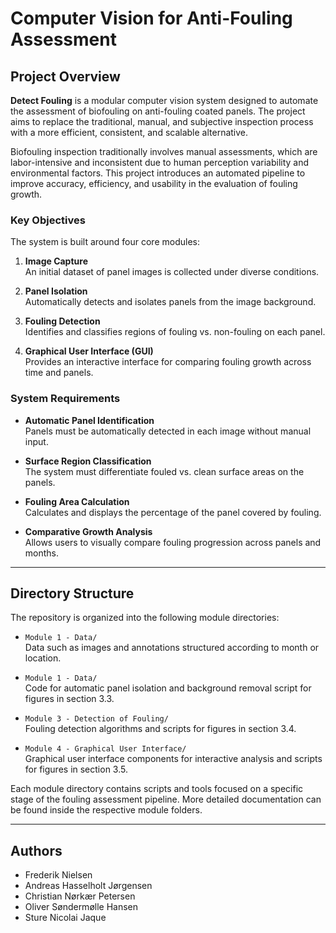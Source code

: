 # Computer Vision for Anti-Fouling Assessment

## Project Overview

**Detect Fouling** is a modular computer vision system designed to automate the assessment of biofouling on anti-fouling coated panels. The project aims to replace the traditional, manual, and subjective inspection process with a more efficient, consistent, and scalable alternative.

Biofouling inspection traditionally involves manual assessments, which are labor-intensive and inconsistent due to human perception variability and environmental factors. This project introduces an automated pipeline to improve accuracy, efficiency, and usability in the evaluation of fouling growth.

### Key Objectives

The system is built around four core modules:

1. **Image Capture**  
   An initial dataset of panel images is collected under diverse conditions.

2. **Panel Isolation**  
   Automatically detects and isolates panels from the image background.

3. **Fouling Detection**  
   Identifies and classifies regions of fouling vs. non-fouling on each panel.

4. **Graphical User Interface (GUI)**  
   Provides an interactive interface for comparing fouling growth across time and panels.

### System Requirements

- **Automatic Panel Identification**  
  Panels must be automatically detected in each image without manual input.

- **Surface Region Classification**  
  The system must differentiate fouled vs. clean surface areas on the panels.

- **Fouling Area Calculation**  
  Calculates and displays the percentage of the panel covered by fouling.

- **Comparative Growth Analysis**  
  Allows users to visually compare fouling progression across panels and months.

---

## Directory Structure

The repository is organized into the following module directories:

- `Module 1 - Data/`  
  Data such as images and annotations structured according to month or location.

- `Module 1 - Data/`  
  Code for automatic panel isolation and background removal script for figures in section 3.3.

- `Module 3 - Detection of Fouling/`  
  Fouling detection algorithms and scripts for figures in section 3.4.

- `Module 4 - Graphical User Interface/`  
  Graphical user interface components for interactive analysis and scripts for figures in section 3.5.

Each module directory contains scripts and tools focused on a specific stage of the fouling assessment pipeline. More detailed documentation can be found inside the respective module folders.

---

## Authors

- Frederik Nielsen  
- Andreas Hasselholt Jørgensen
- Christian Nørkær Petersen
- Oliver Søndermølle Hansen
- Sture Nicolai Jaque
